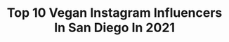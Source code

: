 ---
title: Top 10 Vegan Instagram Influencers In San Diego In 2021
description: >-
  Find top vegan Instagram influencers in San Diego in 2021. Most popular hashtags: #sandiego #vegan #foodie #foodporn.
platform: Instagram
hits: 44
text_top: Discover the most popular Instagram influencers on inBeat.
text_bottom: Our database holds 44 Instagram influencers like this in San Diego, United States for you to connect with.
profiles:
  - username: "turnipvegan"
    fullname: >-
      Turnip Vegan
    bio: >-
      🎥 #Videographer | 🌱 | San Diego Founder of @chickpeasxturnips Co-Founder of @spoiledvegans cafe
    location: "United States"
    followers: 29967
    engagement: 304
    commentsToLikes: 0.052484
    id: ck6txp1plz1ml0j71cngqzhxn
    verified: false
    hashtags: "#delicious, #cookies, #vegancommunity, #veganism"
  - username: "ashleysprankles"
    fullname: >-
      Ashley Sprankles
    bio: >-
      Portraits • Food • Landscape 📸 𝕍𝕖𝕘𝕒𝕟 𝕘𝕚𝕣𝕝 🐷 ☀️🌈 [she/her] Dog Mom T💓Z • Donut Connoisseur 🍩
    location: "United States"
    followers: 86203
    engagement: 120
    commentsToLikes: 0.050632
    id: ck13d2c203ba70i19cv94n42v
    verified: false
    hashtags: "#sandiegovegan, #food, #ourplanetdaily, #portrait"
  - username: "stephenland89"
    fullname: >-
      Stephen Land
    bio: >-
      📒Author🙆🏻‍♂️Public Speaker🙋🏻‍♂️Activist🎙Singer🕺🏼Gay Nightlife Personality🇺🇸San Diego🍌Vegan🐒Volunteer @mostly.monkeys
    location: "United States"
    followers: 62522
    engagement: 54
    commentsToLikes: 0.035080
    id: ckap8xgcbqb200i78l5cwqi7y
    verified: false
    hashtags: "#thinkpink, #mom, #love, #lovemusic"
  - username: "eatwithnorma"
    fullname: >-
      Norma
    bio: >-
      OC/ LA and Beyond Camera ALWAYS eats before I do! Food Photographer📸 Content Creator 🎥 Social Media Management 👩‍💻 Influencer 🙋🏻‍♀️ ⬇ Visit my blog!
    location: "United States"
    followers: 21647
    engagement: 171
    commentsToLikes: 0.105593
    id: ck0ucb2s9gey30i196ighqhbc
    verified: false
    hashtags: "#ocfoodie, #dtla, #santaana, #stanton"
  - username: "araalnaiem"
    fullname: >-
      Ara Alnaiem 🧿♡
    bio: >-
      San Diego #BenefitClubPink TikTok: @araalnaiem PR : aalnaiem1994@gmail.com
    location: "United States"
    followers: 22479
    engagement: 378
    commentsToLikes: 0.085241
    id: ck15rdosa7ezo0i190muzg17k
    verified: false
    hashtags: "#halloween, #anastasiabeverlyhills, #precislymybrowpencil, #benefitcosmetics"
  - username: "melissajane_fit"
    fullname: >-
      Melissa Jane | Fitness Coach
    bio: >-
      💪🏽 i help women look & feel their best, find balance, & live with confidence ✨ CEO: @alignmentathletics 🌊 san diego 🎥 YT: Melissa Jane ⬇️ shop!
    location: "United States"
    followers: 42435
    engagement: 189
    commentsToLikes: 0.080720
    id: ck8t1j7xsvzcx0j783o7qke9n
    verified: false
    hashtags: "#iam1stphorm, #newtofitness, #workoutideas, #athleisure"
  - username: "danielleskyeee"
    fullname: >-
      Danielle Skye
    bio: >-
      San Diego🦋 Books closed Danielle_tattoo@yahoo.com
    location: "United States"
    followers: 80808
    engagement: 419
    commentsToLikes: 0.043102
    id: ck1398rvqk33c0i19j7y7tw7t
    verified: false
    hashtags: "#tattooideas, #tattooartist, #customtattoo, #peony"
  - username: "antonio_eats_la"
    fullname: >-
      Antonio Malik
    bio: >-
      📍Los Angeles📍San Diego Food | Fitness | Travel Collab/promotions? DM/ 📧: antonioeatsla@gmail.com As seen on @abc7la @abc7community @foodnetwork
    location: "United States"
    followers: 136150
    engagement: 204
    commentsToLikes: 0.066020
    id: ck0u9zqpjb25v0i19j1ysui88
    verified: false
    hashtags: "#instagood, #shrimp, #foodie, #tijuana"
  - username: "mrsdeependa"
    fullname: >-
      Food Agenda w/ Mrs. Dee Penda
    bio: >-
      👉Content Creator~YouTuber👈 🙌900k on Tiktok🎶 23k on YouTube📺 📍San Diego,Ca☀️ DM for Collab😀 🇵🇭Self-taught Home cook🥘 💁‍♀️Easy Recipes🍳#doggymom🐶
    location: "United States"
    followers: 42393
    engagement: 608
    commentsToLikes: 0.023958
    id: ck5hkpuljiunl0i11iei0hcmq
    verified: false
    hashtags: "#milso, #recipeoftheday, #navywife, #kusina"
  - username: "alexafuelednaturally"
    fullname: >-
      Alexa Soto
    bio: >-
      Plant Recipes 🌱 Latina 🇲🇽 Rescue Dog Mama 🐾 Mental health advocate San Diego ☀️ Recipes & videos linked below ✨
    location: "United States"
    followers: 218467
    engagement: 261
    commentsToLikes: 0.035072
    id: ck0ty1taul8xc0i19d944lh7p
    verified: false
    hashtags: "#vegetarian, #veganfoodporn, #comfortfood, #whatveganseat"
---
